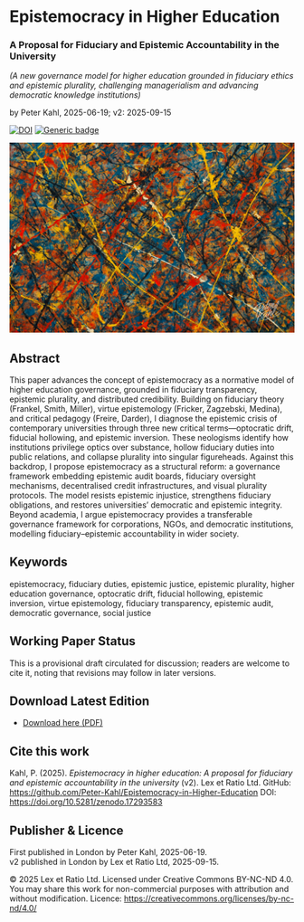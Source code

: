 # Epistemocracy in Higher Education

### A Proposal for Fiduciary and Epistemic Accountability in the University

_(A new governance model for higher education grounded in fiduciary ethics and epistemic plurality, challenging managerialism and advancing democratic knowledge institutions)_

by Peter Kahl, 2025-06-19; v2: 2025-09-15

[![DOI](https://zenodo.org/badge/DOI/10.5281/zenodo.17293583.svg)](https://doi.org/10.5281/zenodo.17293583) [![Generic badge](https://img.shields.io/badge/ORCID-0009.0003.1616.4843-green.svg)](https://orcid.org/0009-0003-1616-4843)

![alt text](https://github.com/Peter-Kahl/Epistemocracy-in-Higher-Education/blob/main/abstract_illustration.jpg?raw=true)

## Abstract

This paper advances the concept of epistemocracy as a normative model of higher education governance, grounded in fiduciary transparency, epistemic plurality, and distributed credibility. Building on fiduciary theory (Frankel, Smith, Miller), virtue epistemology (Fricker, Zagzebski, Medina), and critical pedagogy (Freire, Darder), I diagnose the epistemic crisis of contemporary universities through three new critical terms—optocratic drift, fiducial hollowing, and epistemic inversion. These neologisms identify how institutions privilege optics over substance, hollow fiduciary duties into public relations, and collapse plurality into singular figureheads. Against this backdrop, I propose epistemocracy as a structural reform: a governance framework embedding epistemic audit boards, fiduciary oversight mechanisms, decentralised credit infrastructures, and visual plurality protocols. The model resists epistemic injustice, strengthens fiduciary obligations, and restores universities’ democratic and epistemic integrity. Beyond academia, I argue epistemocracy provides a transferable governance framework for corporations, NGOs, and democratic institutions, modelling fiduciary–epistemic accountability in wider society.

## Keywords

epistemocracy, fiduciary duties, epistemic justice, epistemic plurality, higher education governance, optocratic drift, fiducial hollowing, epistemic inversion, virtue epistemology, fiduciary transparency, epistemic audit, democratic governance, social justice

## Working Paper Status

This is a provisional draft circulated for discussion; readers are welcome to cite it, noting that revisions may follow in later versions.

## Download Latest Edition

- [Download here (PDF)](https://raw.githubusercontent.com/Peter-Kahl/Epistemocracy-in-Higher-Education/master/Kahl_P_Epistemocracy_in_Higher_Education_v2_2025-09-15.pdf)

## Cite this work

Kahl, P. (2025). _Epistemocracy in higher education: A proposal for fiduciary and epistemic accountability in the university_ (v2). Lex et Ratio Ltd. GitHub: https://github.com/Peter-Kahl/Epistemocracy-in-Higher-Education DOI: https://doi.org/10.5281/zenodo.17293583

## Publisher & Licence

First published in London by Peter Kahl, 2025-06-19.\
v2 published in London by Lex et Ratio Ltd, 2025-09-15.

© 2025 Lex et Ratio Ltd. Licensed under Creative Commons BY-NC-ND 4.0.\
You may share this work for non-commercial purposes with attribution and without modification. Licence: https://creativecommons.org/licenses/by-nc-nd/4.0/